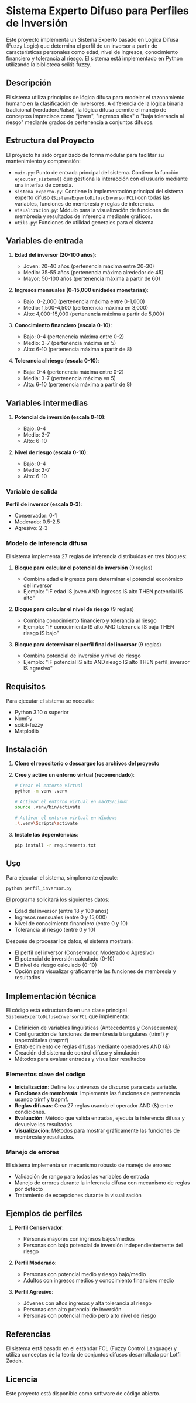 # Sistema Experto Difuso para Perfiles de Inversión

Este proyecto implementa un Sistema Experto basado en Lógica Difusa (Fuzzy Logic) que determina el perfil de un inversor a partir de características personales como edad, nivel de ingresos, conocimiento financiero y tolerancia al riesgo. El sistema está implementado en Python utilizando la biblioteca scikit-fuzzy.

## Descripción

El sistema utiliza principios de lógica difusa para modelar el razonamiento humano en la clasificación de inversores. A diferencia de la lógica binaria tradicional (verdadero/falso), la lógica difusa permite el manejo de conceptos imprecisos como "joven", "ingresos altos" o "baja tolerancia al riesgo" mediante grados de pertenencia a conjuntos difusos.

## Estructura del Proyecto

El proyecto ha sido organizado de forma modular para facilitar su mantenimiento y comprensión:

- `main.py`: Punto de entrada principal del sistema. Contiene la función `ejecutar_sistema()` que gestiona la interacción con el usuario mediante una interfaz de consola.
- `sistema_experto.py`: Contiene la implementación principal del sistema experto difuso (`SistemaExpertoDifusoInversorFCL`) con todas las variables, funciones de membresía y reglas de inferencia.
- `visualizacion.py`: Módulo para la visualización de funciones de membresía y resultados de inferencia mediante gráficos.
- `utils.py`: Funciones de utilidad generales para el sistema.

## Variables de entrada

1. **Edad del inversor (20-100 años)**:

   - Joven: 20-40 años (pertenencia máxima entre 20-30)
   - Medio: 35-55 años (pertenencia máxima alrededor de 45)
   - Mayor: 50-100 años (pertenencia máxima a partir de 60)

2. **Ingresos mensuales (0-15,000 unidades monetarias)**:

   - Bajo: 0-2,000 (pertenencia máxima entre 0-1,000)
   - Medio: 1,500-4,500 (pertenencia máxima en 3,000)
   - Alto: 4,000-15,000 (pertenencia máxima a partir de 5,000)

3. **Conocimiento financiero (escala 0-10)**:

   - Bajo: 0-4 (pertenencia máxima entre 0-2)
   - Medio: 3-7 (pertenencia máxima en 5)
   - Alto: 6-10 (pertenencia máxima a partir de 8)

4. **Tolerancia al riesgo (escala 0-10)**:
   - Baja: 0-4 (pertenencia máxima entre 0-2)
   - Media: 3-7 (pertenencia máxima en 5)
   - Alta: 6-10 (pertenencia máxima a partir de 8)

## Variables intermedias

1. **Potencial de inversión (escala 0-10)**:

   - Bajo: 0-4
   - Medio: 3-7
   - Alto: 6-10

2. **Nivel de riesgo (escala 0-10)**:
   - Bajo: 0-4
   - Medio: 3-7
   - Alto: 6-10

### Variable de salida

**Perfil de inversor (escala 0-3)**:

- Conservador: 0-1
- Moderado: 0.5-2.5
- Agresivo: 2-3

### Modelo de inferencia difusa

El sistema implementa 27 reglas de inferencia distribuidas en tres bloques:

1. **Bloque para calcular el potencial de inversión** (9 reglas)

   - Combina edad e ingresos para determinar el potencial económico del inversor
   - Ejemplo: "IF edad IS joven AND ingresos IS alto THEN potencial IS alto"

2. **Bloque para calcular el nivel de riesgo** (9 reglas)

   - Combina conocimiento financiero y tolerancia al riesgo
   - Ejemplo: "IF conocimiento IS alto AND tolerancia IS baja THEN riesgo IS bajo"

3. **Bloque para determinar el perfil final del inversor** (9 reglas)
   - Combina potencial de inversión y nivel de riesgo
   - Ejemplo: "IF potencial IS alto AND riesgo IS alto THEN perfil_inversor IS agresivo"

## Requisitos

Para ejecutar el sistema se necesita:

- Python 3.10 o superior
- NumPy
- scikit-fuzzy
- Matplotlib

## Instalación

1. **Clone el repositorio o descargue los archivos del proyecto**

2. **Cree y active un entorno virtual (recomendado)**:

   ```bash
   # Crear el entorno virtual
   python -m venv .venv
   ```

   ```bash
   # Activar el entorno virtual en macOS/Linux
   source .venv/bin/activate
   ```

   ```bash
   # Activar el entorno virtual en Windows
   .\.venv\Scripts\activate

   ```

3. **Instale las dependencias**:

   ```bash
   pip install -r requirements.txt
   ```

## Uso

Para ejecutar el sistema, simplemente ejecute:

```bash
python perfil_inversor.py
```

El programa solicitará los siguientes datos:

- Edad del inversor (entre 18 y 100 años)
- Ingresos mensuales (entre 0 y 15,000)
- Nivel de conocimiento financiero (entre 0 y 10)
- Tolerancia al riesgo (entre 0 y 10)

Después de procesar los datos, el sistema mostrará:

- El perfil del inversor (Conservador, Moderado o Agresivo)
- El potencial de inversión calculado (0-10)
- El nivel de riesgo calculado (0-10)
- Opción para visualizar gráficamente las funciones de membresía y resultados

## Implementación técnica

El código está estructurado en una clase principal `SistemaExpertoDifusoInversorFCL` que implementa:

- Definición de variables lingüísticas (Antecedentes y Consecuentes)
- Configuración de funciones de membresía triangulares (trimf) y trapezoidales (trapmf)
- Establecimiento de reglas difusas mediante operadores AND (&)
- Creación del sistema de control difuso y simulación
- Métodos para evaluar entradas y visualizar resultados

### Elementos clave del código

- **Inicialización**: Define los universos de discurso para cada variable.
- **Funciones de membresía**: Implementa las funciones de pertenencia usando trimf y trapmf.
- **Reglas difusas**: Crea 27 reglas usando el operador AND (&) entre condiciones.
- **Evaluación**: Método que valida entradas, ejecuta la inferencia difusa y devuelve los resultados.
- **Visualización**: Métodos para mostrar gráficamente las funciones de membresía y resultados.

### Manejo de errores

El sistema implementa un mecanismo robusto de manejo de errores:

- Validación de rango para todas las variables de entrada
- Manejo de errores durante la inferencia difusa con mecanismo de reglas por defecto
- Tratamiento de excepciones durante la visualización

## Ejemplos de perfiles

1. **Perfil Conservador**:

   - Personas mayores con ingresos bajos/medios
   - Personas con bajo potencial de inversión independientemente del riesgo

2. **Perfil Moderado**:

   - Personas con potencial medio y riesgo bajo/medio
   - Adultos con ingresos medios y conocimiento financiero medio

3. **Perfil Agresivo**:
   - Jóvenes con altos ingresos y alta tolerancia al riesgo
   - Personas con alto potencial de inversión
   - Personas con potencial medio pero alto nivel de riesgo

## Referencias

El sistema está basado en el estándar FCL (Fuzzy Control Language) y utiliza conceptos de la teoría de conjuntos difusos desarrollada por Lotfi Zadeh.

## Licencia

Este proyecto está disponible como software de código abierto.
